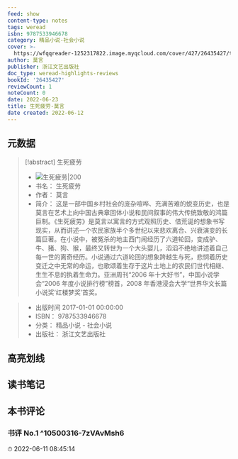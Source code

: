 ```yaml
---
feed: show
content-type: notes
tags: weread
isbn: 9787533946678
category: 精品小说-社会小说
cover: >-
  https://wfqqreader-1252317822.image.myqcloud.com/cover/427/26435427/t7_26435427.jpg
author: 莫言
publisher: 浙江文艺出版社
doc_type: weread-highlights-reviews
bookId: '26435427'
reviewCount: 1
noteCount: 0
date: 2022-06-23
title: 生死疲劳-莫言
date created: 2022-06-12
---
```


## 元数据

> [!abstract] 生死疲劳
> - ![ 生死疲劳|200](https://wfqqreader-1252317822.image.myqcloud.com/cover/427/26435427/t7_26435427.jpg)
> - 书名： 生死疲劳
> - 作者： 莫言
> - 简介：     这是一部中国乡村社会的庞杂喧哗、充满苦难的蜕变历史，也是莫言在艺术上向中国古典章回体小说和民间叙事的伟大传统致敬的鸿篇巨制。《生死疲劳》是莫言以寓言的方式观照历史、借荒诞的想象书写现实，从而讲述一个农民家族半个多世纪以来悲欢离合、兴衰演变的长篇巨著。在小说中，被冤杀的地主西门闹经历了六道轮回，变成驴、牛、猪、狗、猴，最终又转世为一个大头婴儿，滔滔不绝地讲述着自己每一世的离奇经历。小说通过六道轮回的想象跨越生与死，悲悯着历史变迁之中无常的命运，也歌颂着生存于这片土地上的农民们世代相继、生生不息的执着生命力。亚洲周刊“2006 年十大好书”，中国小说学会“2006 年度小说排行榜”榜首，2008 年香港浸会大学“世界华文长篇小说奖‘红楼梦奖’首奖。

> - 出版时间 2017-01-01 00:00:00
> - ISBN： 9787533946678
> - 分类： 精品小说 - 社会小说
> - 出版社： 浙江文艺出版社

## 高亮划线

## 读书笔记

## 本书评论

### 书评 No.1  ^10500316-7zVAvMsh6

⏱ 2022-06-11 08:45:14
